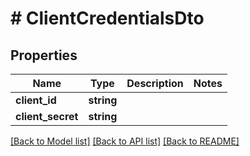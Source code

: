 # # ClientCredentialsDto

## Properties

Name | Type | Description | Notes
------------ | ------------- | ------------- | -------------
**client_id** | **string** |  |
**client_secret** | **string** |  |

[[Back to Model list]](../../README.md#models) [[Back to API list]](../../README.md#endpoints) [[Back to README]](../../README.md)
